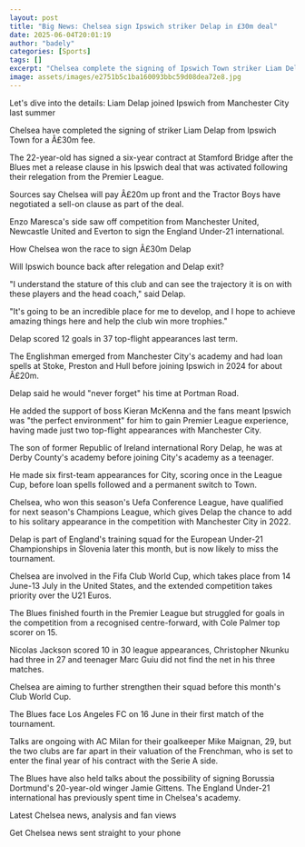 ```yaml
---
layout: post
title: "Big News: Chelsea sign Ipswich striker Delap in £30m deal"
date: 2025-06-04T20:01:19
author: "badely"
categories: [Sports]
tags: []
excerpt: "Chelsea complete the signing of Ipswich Town striker Liam Delap for £30m."
image: assets/images/e2751b5c1ba160093bbc59d08dea72e8.jpg
---
```


Let's dive into the details: Liam Delap joined Ipswich from Manchester City last summer

Chelsea have completed the signing of striker Liam Delap from Ipswich Town for a Â£30m fee.

The 22-year-old has signed a six-year contract at Stamford Bridge after the Blues met a release clause in his Ipswich deal that was activated following their relegation from the Premier League.

Sources say Chelsea will pay Â£20m up front and the Tractor Boys have negotiated a sell-on clause as part of the deal.

Enzo Maresca's side saw off competition from Manchester United, Newcastle United and Everton to sign the England Under-21 international.

How Chelsea won the race to sign Â£30m Delap

Will Ipswich bounce back after relegation and Delap exit?

"I understand the stature of this club and can see the trajectory it is on with these players and the head coach," said Delap.

"It's going to be an incredible place for me to develop, and I hope to achieve amazing things here and help the club win more trophies."

Delap scored 12 goals in 37 top-flight appearances last term.

The Englishman emerged from Manchester City's academy and had loan spells at Stoke, Preston and Hull before joining Ipswich in 2024 for about Â£20m.

Delap said he would "never forget" his time at Portman Road.

He added the support of boss Kieran McKenna and the fans meant Ipswich was "the perfect environment" for him to gain Premier League experience, having made just two top-flight appearances with Manchester City. 

The son of former Republic of Ireland international Rory Delap, he was at Derby County's academy before joining City's academy as a teenager.

He made six first-team appearances for City, scoring once in the League Cup, before loan spells followed and a permanent switch to Town.

Chelsea, who won this season's Uefa Conference League, have qualified for next season's Champions League, which gives Delap the chance to add to his solitary appearance in the competition with Manchester City in 2022.

Delap is part of England's training squad for the European Under-21 Championships in Slovenia later this month, but is now likely to miss the tournament.

Chelsea are involved in the Fifa Club World Cup, which takes place from 14 June-13 July in the United States, and the extended competition takes priority over the U21 Euros.

The Blues finished fourth in the Premier League but struggled for goals in the competition from a recognised centre-forward, with Cole Palmer top scorer on 15.

Nicolas Jackson scored 10 in 30 league appearances, Christopher Nkunku had three in 27 and teenager Marc Guiu did not find the net in his three matches.

Chelsea are aiming to further strengthen their squad before this month's Club World Cup.

The Blues face Los Angeles FC on 16 June in their first match of the tournament.

Talks are ongoing with AC Milan for their goalkeeper Mike Maignan, 29, but the two clubs are far apart in their valuation of the Frenchman, who is set to enter the final year of his contract with the Serie A side.

The Blues have also held talks about the possibility of signing Borussia Dortmund's 20-year-old winger Jamie Gittens. The England Under-21 international has previously spent time in Chelsea's academy.

Latest Chelsea news, analysis and fan views

Get Chelsea news sent straight to your phone

